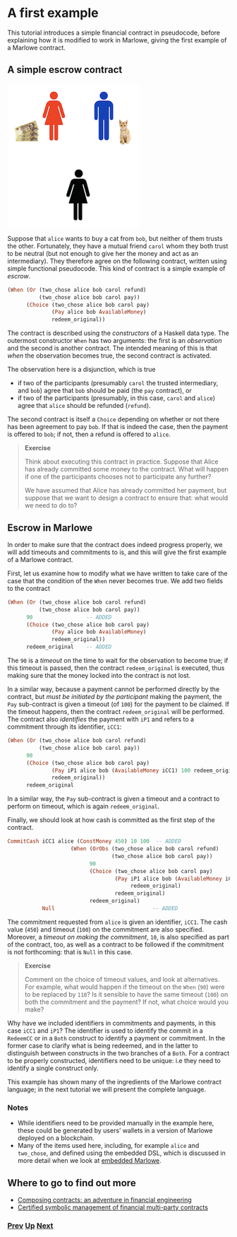 # A first example

This tutorial introduces a simple financial contract in pseudocode, before explaining how it is modified to work in Marlowe, giving the first example of a Marlowe contract.

## A simple escrow contract

![Escrow](./pix/escrow.png)


Suppose that `alice` wants to buy a cat from `bob`, but neither of them trusts the other. Fortunately, they have a mutual friend `carol` whom they both trust to be neutral (but not enough to give her the money and act as an intermediary). They therefore agree on the following contract, written using simple functional pseudocode. This kind of contract is a simple example of _escrow_.
```haskell
(When (Or (two_chose alice bob carol refund)
          (two_chose alice bob carol pay))
      (Choice (two_chose alice bob carol pay)
              (Pay alice bob AvailableMoney)
              redeem_original))
```              
The contract is described using the _constructors_ of a Haskell data type. The outermost constructor `When` has two arguments: the first is an _observation_ and the second is another contract. The intended meaning of this is that _when_ the observation becomes true, the second contract is activated.

The observation here is a disjunction, which is true 
- if two of the participants (presumably `carol` the trusted intermediary, and `bob`) agree that `bob` should be paid (the `pay` contract), or 
- if two of the participants (presumably, in this case, `carol` and `alice`) agree that `alice` should be refunded (`refund`). 


The second contract is itself a `Choice` depending on whether or not there has been agreement to pay `bob`. If that is indeed the case, then the payment is offered to `bob`; if not, then a refund is offered to `alice`.

> __Exercise__
>  
> Think about executing this contract in practice. Suppose that Alice has already committed some money to the contract. What will happen if one of the participants chooses not to participate any further?
> 
> We have assumed that Alice has already committed her payment, but suppose that we want to design a contract to ensure that: what would we need to do to?

## Escrow in Marlowe

In order to make sure that the contract does indeed progress properly, we will add timeouts and commitments to is, and this will give the first example of a Marlowe contract. 

First, let us examine how to modify what we have written to take care of the case that the condition of the `When` never becomes true. We add two fields to the contract
```haskell
(When (Or (two_chose alice bob carol refund)
          (two_chose alice bob carol pay))
      90                 -- ADDED
      (Choice (two_chose alice bob carol pay)
              (Pay alice bob AvailableMoney)
              redeem_original))
      redeem_original    -- ADDED 
```  
The `90` is a _timeout_ on the time to wait for the observation to become true; if this timeout is passed, then the contract `redeem_original` is executed, thus making sure that the money locked into the contract is not lost.

In a similar way, because a payment cannot be performed directly by the contract, but _must be initiated by the participant_ making the payment, the `Pay` sub-contract is given a timeout (of `100`) for the payment to be claimed. If the timeout happens, then the contract  `redeem_original` will be performed. The contract also _identifies_ the payment with `iP1` and refers to a commitment through its identifier, `iCC1`:

```haskell
(When (Or (two_chose alice bob carol refund)
          (two_chose alice bob carol pay))
      90                 
      (Choice (two_chose alice bob carol pay)
              (Pay iP1 alice bob (AvailableMoney iCC1) 100 redeem_original) -- ADDED
              redeem_original))
      redeem_original     
```  



In a similar way, the `Pay` sub-contract is given a timeout and a contract to perform on timeout, which is again `redeem_original`.

Finally, we should look at how cash is committed as the first step of the contract.

```haskell
CommitCash iCC1 alice (ConstMoney 450) 10 100  -- ADDED
                    (When (OrObs (two_chose alice bob carol refund)
                                 (two_chose alice bob carol pay))
                          90
                          (Choice (two_chose alice bob carol pay)
                                  (Pay iP1 alice bob (AvailableMoney iCC1) 100
                                       redeem_original)
                                  redeem_original)
                          redeem_original)
           Null                               -- ADDED
```
The commitment requested from `alice` is given an identifier, `iCC1`. The cash value (`450`) and timeout (`100`) on the commitment are also specified. Moreover, a _timeout on making the commitment_, `10`, is also specified as part of the contract, too, as well as a contract to be followed if the commitment is not forthcoming: that is  `Null` in this case.


> __Exercise__
>  
> Comment on the choice of timeout values, and look at alternatives. For example,  what would happen if the timeout on the `When` (`90`) were to be replaced by `110`? Is it sensible to have the same timeout (`100`) on both the commitment and the payment? If not, what choice would you make?


Why have we included identifiers in commitments and payments, in this case `iCC1` and `iP1`? The identifier is used to identify the commit in a `RedeemCC` or in a `Both` construct to identify a payment or commitment. In the former case to clarify what is being redeemed, and in the latter to distinguish between constructs in the two branches of a `Both`. For a contract to be properly constructed, identifiers need to be unique: i.e they need to identify a single construct only.

This example has shown many of the ingredients of the Marlowe contract language; in the next tutorial we will present the complete language. 

### Notes

- While identifiers need to be provided manually in the example here, these could be generated by users’ wallets in a version of Marlowe deployed on a blockchain. 
- Many of the items used here, including, for example `alice` and `two_chose`, and defined using the embedded DSL, which is discussed in more detail when we look at [embedded Marlowe](./embedded-marlowe.md).

## Where to go to find out more

- [Composing contracts: an adventure in financial engineering](https://www.microsoft.com/en-us/research/publication/composing-contracts-an-adventure-in-financial-engineering/)
- [Certified symbolic management of financial multi-party contracts](https://dl.acm.org/citation.cfm?id=2784747)


### [Prev](./introducing-marlowe.md) [Up](./README.md) [Next](./marlowe-data.md)
